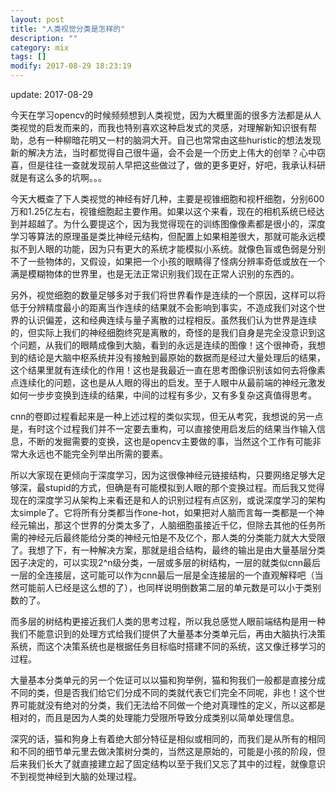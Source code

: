 ```yaml
---
layout: post
title: "人类视觉分类是怎样的"
description: ""
category: mix
tags: []
modify: 2017-08-29 18:23:19
---
```


update: 2017-08-29


今天在学习opencv的时候频频想到人类视觉，因为大概里面的很多方法都是从人类视觉的启发而来的，而我也特别喜欢这种启发式的灵感，对理解新知识很有帮助，总有一种柳暗花明又一村的脑洞大开。自己也常常由这些huristic的想法发现新的解决方法，当时都觉得自己很牛逼，会不会是一个历史上伟大的创举？心中窃喜，但是往往一查就发现前人早把这些做过了，做的更多更好，好吧，我承认科研就是有这么多的坑啊。。。

今天大概查了下人类视觉的神经有好几种，主要是视锥细胞和视杆细胞，分别600万和1.25亿左右，视锥细胞起主要作用。如果以这个来看，现在的相机系统已经达到并超越了。为什么要提这个，因为我觉得现在的训练图像像素都是很小的，深度学习等算法的原理虽是类比神经元结构，但配置上如果相差很大，那就可能永远模拟不到人眼的功能，因为只有更大的系统才能模拟小系统。就像色盲或色弱是分别不了一些物体的，又假设，如果把一个小孩的眼睛得了怪病分辨率奇低或放在一个满是模糊物体的世界里，也是无法正常识别我们现在正常人识别的东西的。

另外，视觉细胞的数量足够多对于我们将世界看作是连续的一个原因，这样可以将低于分辨精度最小的距离当作连续的结果就不会影响到事实，不造成我们对这个世界的认识偏差，这和经典连续与量子离散的过程相反。虽然我们认为世界是连续的，但实际上我们的神经细胞终究是离散的，奇怪的是我们自身是完全没意识到这个问题，从我们的眼睛成像到大脑，看到的永远是连续的图像！这个很神奇，我想到的结论是大脑中枢系统并没有接触到最原始的数据而是经过大量处理后的结果，这个结果里就有连续化的作用！这也是我最近一直在思考图像识别该如何去将像素点连续化的问题，这也是从人眼的得出的启发。至于人眼中从最前端的神经元激发如何一步步变换到连续的结果，中间的过程有多少，又有多复杂这真值得思考。

cnn的卷即过程看起来是一种上述过程的类似实现，但无从考究，我想说的另一点是，有时这个过程我们并不一定要去重构，可以直接使用启发后的结果当作输入信息，不断的发掘需要的变换，这也是opencv主要做的事，当然这个工作有可能非常大永远也不能完全列举出所需的要素。

所以大家现在更倾向于深度学习，因为这很像神经元链接结构，只要网络足够大足够深，最stupid的方式，但确是有可能模拟到人眼的那个变换过程。而后我又觉得现在的深度学习从架构上来看还是和人的识别过程有点区别，或说深度学习的架构太simple了。它将所有分类都当作one-hot，如果把对人脑而言每一类都是一个神经元输出，那这个世界的分类太多了，人脑细胞虽接近千亿，但除去其他的任务所需的神经元后最终能给分类的神经元怕是不及亿个，那人类的分类能力就大大受限了。我想了下，有一种解决方案，那就是组合结构，最终的输出是由大量基层分类因子决定的，可以实现2^n级分类，一层或多层的树结构，一层的就类似cnn最后一层的全连接层，这可能可以作为cnn最后一层是全连接层的一个直观解释吧（当然可能前人已经是这么想的了），也同样说明倒数第二层的单元数是可以小于类别数的了。

而多层的树结构更接近我们人类的思考过程，所以我总感觉人眼前端结构是用一种我们不能意识到的处理方式给我们提供了大量基本分类单元后，再由大脑执行决策系统，而这个决策系统也是根据任务目标临时搭建不同的系统，这又像迁移学习的过程。

大量基本分类单元的另一个佐证可以以猫和狗举例，猫和狗我们一般都是直接分成不同的类，但是否我们给它们分成不同的类就代表它们完全不同呢，非也！这个世界可能就没有绝对的分类，我们无法给不同做一个绝对真理性的定义，所以这都是相对的，而且是因为人类的处理能力受限所导致分成类别以简单处理信息。

深究的话，猫和狗身上有着绝大部分特征是相似或相同的，而我们是从所有的相同和不同的细节单元里去做决策树分类的，当然这是原始的，可能是小孩的阶段，但后来我们长大了就直接建立起了固定结构以至于我们又忘了其中的过程，就像意识不到视觉神经到大脑的处理过程。
